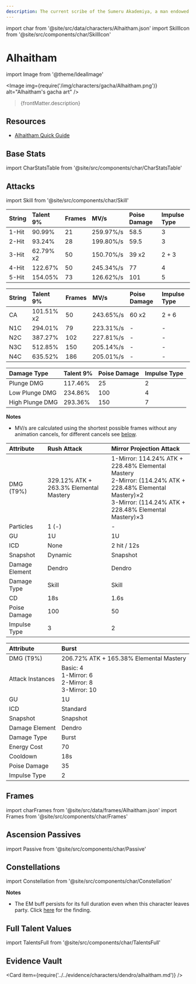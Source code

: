 ```yaml
---
description: The current scribe of the Sumeru Akademiya, a man endowed with extraordinary intelligence and talent. He lives free — free from the searching eyes of ordinary people, anyway.
---
```


import char from '@site/src/data/characters/Alhaitham.json'
import SkillIcon from '@site/src/components/char/SkillIcon'

# Alhaitham

import Image from '@theme/IdealImage'

<Image img={require('/img/characters/gacha/Alhaitham.png')} alt="Alhaitham's gacha art" />
<blockquote>{frontMatter.description}</blockquote>

## Resources

<!--
* [Full Alhaitham Written Guide](https://keqingmains.com/alhaitham/)
-->

* [Alhaitham Quick Guide](https://keqingmains.com/q/alhaitham-quickguide/)

## Base Stats

import CharStatsTable from '@site/src/components/char/CharStatsTable'

<CharStatsTable char={char} />

## Attacks

import Skill from '@site/src/components/char/Skill'

<Tabs>
<TabItem value='na' label='Normal Attacks'>
<SkillIcon char={char} skill='na' />
<div class='talent-columns'>
<Skill char={char} skill='na' sectionFilter='Normal Attack' />

| String | Talent 9% | Frames | MV/s      | Poise Damage | Impulse Type |
| :----- | :-------- | :----- | :-------- | :----------- | :----------- |
| 1-Hit  | 90.99%    | 21     | 259.97%/s | 58.5         | 3            |
| 2-Hit  | 93.24%    | 28     | 199.80%/s | 59.5         | 3            |
| 3-Hit  | 62.79% x2 | 50     | 150.70%/s | 39 x2        | 2 + 3        |
| 4-Hit  | 122.67%   | 50     | 245.34%/s | 77           | 4            |
| 5-Hit  | 154.05%   | 73     | 126.62%/s | 101          | 5            |

</div>
<div class='talent-columns'>
<Skill char={char} skill='na' sectionFilter='Charged Attack' />

| String | Talent 9%  | Frames | MV/s      | Poise Damage | Impulse Type |
| :----- | :--------- | :----- | :-------- | :----------- | :----------- |
| CA     | 101.51% x2 | 50     | 243.65%/s | 60 x2        | 2 + 6        |
| N1C    | 294.01%    | 79     | 223.31%/s | -            | -            |
| N2C    | 387.27%    | 102    | 227.81%/s | -            | -            |
| N3C    | 512.85%    | 150    | 205.14%/s | -            | -            |
| N4C    | 635.52%    | 186    | 205.01%/s | -            | -            |

</div>
<div class='talent-columns'>
<Skill char={char} skill='na' sectionFilter='Plunging Attack' />

| Damage Type     | Talent 9% | Poise Damage | Impulse Type |
| :-------------- | :-------- | :----------- | :----------- |
| Plunge DMG      | 117.46%   | 25           | 2            |
| Low Plunge DMG  | 234.86%   | 100          | 4            |
| High Plunge DMG | 293.36%   | 150          | 7            |

</div>

**Notes**

* MV/s are calculated using the shortest possible frames without any animation cancels, for different cancels see [below](#frames).

</TabItem>

<TabItem value='e' label='Skill'>
<SkillIcon char={char} skill='e' />
<div class='talent-columns'>
<Skill char={char} skill='e' />

| Attribute      | Rush Attack                            | Mirror Projection Attack                                                                                                                                                |
| :------------- | :------------------------------------- | :---------------------------------------------------------------------------------------------------------------------------------------------------------------------- |
| DMG \(T9%\)    | 329.12% ATK + 263.3% Elemental Mastery | 1-Mirror: 114.24% ATK + 228.48% Elemental Mastery<br />2-Mirror: (114.24% ATK + 228.48% Elemental Mastery)×2<br />3-Mirror: (114.24% ATK + 228.48% Elemental Mastery)×3 |
| Particles      | 1 (-)                                  | -                                                                                                                                                                       |
| GU             | 1U                                     | 1U                                                                                                                                                                      |
| ICD            | None                                   | 2 hit / 12s                                                                                                                                                             |
| Snapshot       | Dynamic                                | Snapshot                                                                                                                                                                |
| Damage Element | Dendro                                 | Dendro                                                                                                                                                                  |
| Damage Type    | Skill                                  | Skill                                                                                                                                                                   |
| CD             | 18s                                    | 1.6s                                                                                                                                                                    |
| Poise Damage   | 100                                    | 50                                                                                                                                                                      |
| Impulse Type   | 3                                      | 2                                                                                                                                                                       |

</div>

<!--
**Notes**

* 
-->

</TabItem>

<TabItem value='q' label='Burst'>
<SkillIcon char={char} skill='q' />
<div class='talent-columns'>
<Skill char={char} skill='q'/>

| Attribute        | Burst                                                        |
| :--------------- | :----------------------------------------------------------- |
| DMG \(T9%\)      | 206.72% ATK + 165.38% Elemental Mastery                      |
| Attack Instances | Basic: 4<br />1-Mirror: 6<br />2-Mirror: 8<br />3-Mirror: 10 |
| GU               | 1U                                                           |
| ICD              | Standard                                                     |
| Snapshot         | Snapshot                                                     |
| Damage Element   | Dendro                                                       |
| Damage Type      | Burst                                                        |
| Energy Cost      | 70                                                           |
| Cooldown         | 18s                                                          |
| Poise Damage     | 35                                                           |
| Impulse Type     | 2                                                            |

</div>

<!--
**Notes**

* 
-->

</TabItem>
</Tabs>

## Frames

import charFrames from '@site/src/data/frames/Alhaitham.json'
import Frames from '@site/src/components/char/Frames'

<Frames data={charFrames} />

## Ascension Passives

import Passive from '@site/src/components/char/Passive'

<Tabs>
<TabItem value='passive' label='Passive'>
<Passive char={char} passive={2} />
</TabItem>

<TabItem value='a1' label='Ascension 1'>
<Passive char={char} passive={0} />
</TabItem>

<TabItem value="a4" label="Ascension 4">
<Passive char={char} passive={1} />
</TabItem>
</Tabs>

## Constellations

import Constellation from '@site/src/components/char/Constellation'

<Tabs>
<TabItem value='c1' label='C1'>
<Constellation char={char} constellation={1} />
</TabItem>

<TabItem value='c2' label='C2'>
<Constellation char={char} constellation={2} />
</TabItem>

<TabItem value='c3' label='C3'>
<Constellation char={char} constellation={3} />
</TabItem>

<TabItem value='c4' label='C4'>
<Constellation char={char} constellation={4} />

**Notes**
  
* The EM buff persists for its full duration even when this character leaves party. Click [here](../../evidence/combat-mechanics/party-mechanics.md#debuffsteam-buffs-with-duration-persist-after-applier-leaves-party) for the finding.

</TabItem>

<TabItem value='c5' label='C5'>
<Constellation char={char} constellation={5} />
</TabItem>

<TabItem value='c6' label='C6'>
<Constellation char={char} constellation={6} />
</TabItem>
</Tabs>

## Full Talent Values

import TalentsFull from '@site/src/components/char/TalentsFull'

<TalentsFull char={char}/>

## Evidence Vault

<Card item={require('../../evidence/characters/dendro/alhaitham.md')} />
